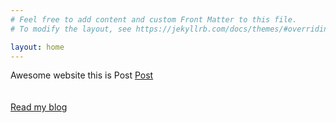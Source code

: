 ```yaml
---
# Feel free to add content and custom Front Matter to this file.
# To modify the layout, see https://jekyllrb.com/docs/themes/#overriding-theme-defaults

layout: home
---
```

Awesome website this is
Post 
[Post](/_posts/2021-02-07-welcome-to-jekyll.markdown)
<br><br><br>
<a href="/posts/" class="btn btn-info" role="button">Read my blog</a>
